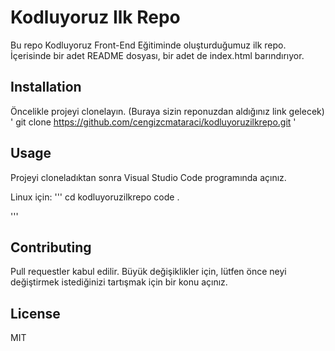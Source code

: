 # Kodluyoruz Ilk Repo
Bu repo Kodluyoruz Front-End Eğitiminde oluşturduğumuz ilk repo. İçerisinde bir adet README dosyası, bir adet de index.html barındırıyor.
## Installation
Öncelikle projeyi clonelayın. (Buraya sizin reponuzdan aldığınız link gelecek)
' git clone https://github.com/cengizcmataraci/kodluyoruzilkrepo.git '
## Usage
Projeyi cloneladıktan sonra Visual Studio Code programında açınız.

Linux için:
'''
cd kodluyoruzilkrepo
code .

'''
## Contributing
Pull requestler kabul edilir. Büyük değişiklikler için, lütfen önce neyi değiştirmek istediğinizi tartışmak için bir konu açınız.

## License
MIT